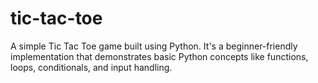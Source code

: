# tic-tac-toe
A simple Tic Tac Toe game built using Python. It's a beginner-friendly implementation that demonstrates basic Python concepts like functions, loops, conditionals, and input handling.
